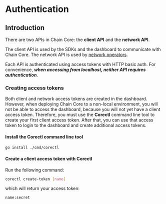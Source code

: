 # Authentication

## Introduction
There are two APIs in Chain Core: the **client API** and the **network API**.

The client API is used by the SDKs and the dashboard to communicate with Chain Core. The network API is used by [network operators](./blockchain-operators).

Each API is authenticated using access tokens with HTTP basic auth. For convenience, _**when accessing from localhost, neither API requires authentication**_.

### Creating access tokens
Both client and network access tokens are created in the dashboard. However, when deploying Chain Core to a non-local environment, you will not be able to access the dashboard, because you will not yet have a client access token. Therefore, you must use the **Corectl** command line tool to create your first client access token. After that, you can use that access token to login to the dashboard and create additional access tokens.

#### Install the Corectl command line tool

```bash
go install ./cmd/corectl
```

#### Create a client access token with Corectl
Run the following command:

```bash
corectl create-token [name]
```

which will return your access token:

```
name:secret
```
